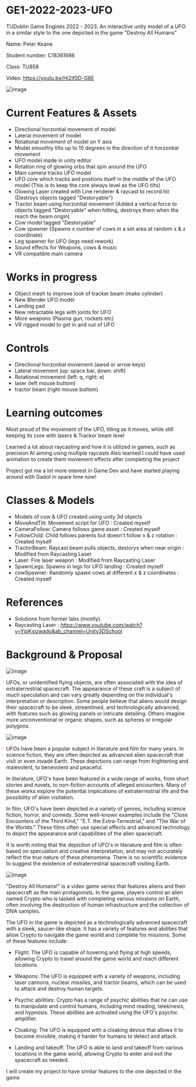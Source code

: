 # GE1-2022-2023-UFO
TUDublin Game Engines 2022 - 2023. An interactive unity model of a UFO in a similar style to the one depicted in the game "Destroy All Humans"  

Name: Peter Keane

Student number: C18361686

Class: TU856

Video: https://youtu.be/Hi2if0D-G8E

![image](https://user-images.githubusercontent.com/56588308/209019654-3565d71b-b0bd-4f04-9837-80c0834881af.png)


# Current Features & Assets
- Directional horzontial movement of model
- Lateral movement of model
- Rotational movement of model on Y axis
- Model smoothly tilts up to 15 degrees in the direction of it horzontial movement
- UFO model made in unity editor
- Rotation ring of glowing orbs that spin around the UFO
- Main camera tracks UFO model
- UFO core which tracks and postions itself in the middle of the UFO model (This is to keep the core always level as the UFO tilts)
- Glowing Laser created with Line renderer & raycast to record hit (Destroys objects tagged "Destoryable")
- Tractor beam using horzontial movement (Added a vertical force to objects tagged "Destoryable" when hitting, destroys them when the reach the beam origin)
- Cow model tagged "Destoryable"
- Cow spawner (Spawns x number of cows in a set area at random x & z coordinate)
- Leg spawner for UFO (legs need rework)
- Sound effects for Weapons, cows & music
- VR compatible main camera

# Works in progress
- Object mesh to improve look of tracker beam (make cylinder)
- New Blender UFO model
- Landing pad
- New retractable legs with joints for UFO
- More weapons (Plasma gun, rockets etc)
- VR rigged model to get in and out of UFO

# Controls
- Directional horzontial movement (awsd or arrow keys)
- Lateral movement (up: space bar, down: shift)
- Rotational movement (left: q, right: e)
- laser (left mouse buttom)
- tractor beam (right mouse buttom)

# Learning outcomes

Most proud of the movement of the UFO, tilling as it moves, while still keeping its core with lasers & Trackor beam level

Learned a lot about raycasting and how it is utilized in games, such as precision AI aiming using multiple raycasts
Also learned I could have used animation to create them movement effects after completing the project

Project got me a lot more interest in Game Dev and have started playing around with Gadot in spare time now!

# Classes & Models
- Models of cow & UFO created using unity 3d objects
- MoveAndTilt:     Movement script for UFO : Created myself
- CameraFollow:    Camera follows game asset : Created myself
- FollowChild:     Child follows parents but doesn't follow x & z rotation : Created myself
- TractorBeam:     Raycast beam pulls objects, destorys when near origin : Modified from Raycasting Laser
- Laser:           Fire laser weapon : Modified from Raycasting Laser
- SpawnLegs:       Spawns in legs for UFO landing : Created myself
- cowSpawner:      Randomly spawn cows at different x & z coordinates : Created myself

# References
- Solutions from former labs (mostly)
- Raycasting Laser : https://www.youtube.com/watch?v=YjpKxjzwado&ab_channel=Unity3DSchool


# Background & Proposal

![image](https://user-images.githubusercontent.com/56588308/209011529-65c20d47-00ea-44c8-9b3b-9e7d7c6402bd.png)

UFOs, or unidentified flying objects, are often associated with the idea of extraterrestrial spacecraft. The appearance of these craft is a subject of much speculation and can vary greatly depending on the individual's interpretation or description. Some people believe that aliens would design their spacecraft to be sleek, streamlined, and technologically advanced, with features such as glowing panels or intricate detailing. Others imagine more unconventional or organic shapes, such as spheres or irregular polygons.

![image](https://user-images.githubusercontent.com/56588308/209011641-26d5fd83-a403-48b0-bc1c-3dfe4bc640a7.png)

UFOs have been a popular subject in literature and film for many years. In science fiction, they are often depicted as advanced alien spacecraft that visit or even invade Earth. These depictions can range from frightening and malevolent, to benevolent and peaceful.

In literature, UFO's have been featured in a wide range of works, from short stories and novels, to non-fiction accounts of alleged encounters. Many of these works explore the potential implications of extraterrestrial life and the possibility of alien visitation.

In film, UFO's have been depicted in a variety of genres, including science fiction, horror, and comedy. Some well-known examples include the "Close Encounters of the Third Kind," "E.T. the Extra-Terrestrial," and "The War of the Worlds." These films often use special effects and advanced technology to depict the appearance and capabilities of the alien spacecraft.

It is worth noting that the depiction of UFO's in literature and film is often based on speculation and creative interpretation, and may not accurately reflect the true nature of these phenomena. There is no scientific evidence to suggest the existence of extraterrestrial spacecraft visiting Earth.

![image](https://user-images.githubusercontent.com/56588308/209011702-cdab70ef-7b81-43a3-ba14-8d60821123cb.png)

"Destroy All Humans!" is a video game series that features aliens and their spacecraft as the main protagonists. In the game, players control an alien named Crypto who is tasked with completing various missions on Earth, often involving the destruction of human infrastructure and the collection of DNA samples.

The UFO in the game is depicted as a technologically advanced spacecraft with a sleek, saucer-like shape. It has a variety of features and abilities that allow Crypto to navigate the game world and complete his missions. Some of these features include:

- Flight: The UFO is capable of hovering and flying at high speeds, allowing Crypto to travel around the game world and reach different locations.

- Weapons: The UFO is equipped with a variety of weapons, including laser cannons, nuclear missiles, and tractor beams, which can be used to attack and destroy human     targets.

- Psychic abilities: Crypto has a range of psychic abilities that he can use to manipulate and control humans, including mind reading, telekinesis, and hypnosis. These   abilities are activated using the UFO's psychic amplifier.

- Cloaking: The UFO is equipped with a cloaking device that allows it to become invisible, making it harder for humans to detect and attack.

- Landing and takeoff: The UFO is able to land and takeoff from various locations in the game world, allowing Crypto to enter and exit the spacecraft as needed.

I will create my project to have similar features to the one depicted in the game
